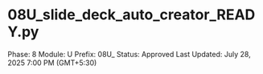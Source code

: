 # 08U_slide_deck_auto_creator_READY.py

Phase: 8
Module: U
Prefix: 08U_
Status: Approved
Last Updated: July 28, 2025 7:00 PM (GMT+5:30)
